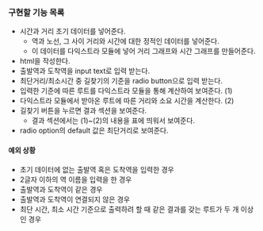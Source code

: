 ### 구현할 기능 목록

- 시간과 거리 초기 데이터를 넣어준다.
  - 역과 노선, 그 사이 거리와 시간에 대한 정적인 데이터를 넣어준다.
  - 이 데이터를 다익스트라 모듈에 넣어 거리 그래프와 시간 그래프를 만들어준다.
- html을 작성한다.
- 출발역과 도착역을 input text로 입력 받는다.
- 최단거리/최소시간 중 길찾기의 기준을 radio button으로 입력 받는다.
- 입력한 기준에 따른 루트를 다익스트라 모듈을 통해 계산하여 보여준다. (1)
- 다익스트라 모듈에서 받아온 루트에 따른 거리와 소요 시간을 계산한다. (2)
- 길찾기 버튼을 누르면 결과 섹션을 보여준다.
  - 결과 섹션에서는 (1)~(2)의 내용을 표에 띄워서 보여준다.
- radio option의 default 값은 최단거리로 보여준다.

#### 예외 상황

- 초기 데이터에 없는 출발역 혹은 도착역을 입력한 경우
- 2글자 이하의 역 이름을 입력을 한 경우
- 출발역과 도착역이 같은 경우
- 출발역과 도착역이 연결되지 않은 경우
- 최단 시간, 최소 시간 기준으로 출력하려 할 때 같은 결과를 갖는 루트가 두 개 이상인 경우
